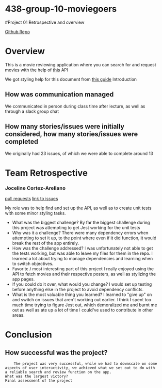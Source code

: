 # 438-group-10-moviegoers
#Project 01 Retrospective and overview


[Github Repo](https://github.com/jocy358/438-group-10-moviegoers) 
# Overview

This is a movie reviewing application where you can search for and request movies with the help of [this](/https://www.omdbapi.com/) API

We got styling help for this document from [this guide](/https://docs.github.com/en/get-started/writing-on-github/getting-started-with-writing-and-formatting-on-github/basic-writing-and-formatting-syntax) 
Introduction

## How was communication managed
We communicated in person during class time after lecture, as well as through a slack group chat
    
## How many stories/issues were initially considered, how many stories/issues were completed
We originally had 23 issues, of which we were able to complete around 13

# Team Retrospective

### Joceline Cortez-Arellano

[pull requests](https://github.com/jocy358/438-group-10-moviegoers/pulls?q=is%3Apr+is%3Aclosed+author%3Ajocy358)
[link to issues](https://github.com/jocy358/438-group-10-moviegoers/issues?q=is%3Aissue%20state%3Aclosed%20assignee%3Ajocy358)

My role was to help find and set up the API, as well as to create unit tests with some minor styling tasks.

- What was the biggest challenge? 
By far the biggest challenge during this project was attempting to get Jest working for the unit tests
- Why was it a challenge?
There were many dependency errors when attempting to set it up, to the point where even if it did function, it would break the rest of the app entirely.
- How was the challenge addressed?
I was unfortunately not able to get the tests working, but was able to leave my files for them in the repo. I learned a lot about trying to manage dependencies and learning when to switch objectives.
- Favorite / most interesting part of this project
I really enjoyed using the API to fetch movies and their respective posters, as well as stylizing the app pages.
- If you could do it over, what would you change?
I would set up testing before anything else in the project to avoid dependency conflicts.
- What is the most valuable thing you learned?
    I learned to "give up" on and switch on issues that aren't working out earlier. I think I spent too much time trying to figure Jest out, which demoralized me and burnt me out as well as ate up a lot of time I could've used to contribute in other areas.
    

# Conclusion

## How successful was the project?
        The project was very successful, while we had to downscale on some aspects of user interactivity, we achieved what we set out to do with a reliable search and review function on the app.
    What was the largest victory?
    Final assessment of the project
